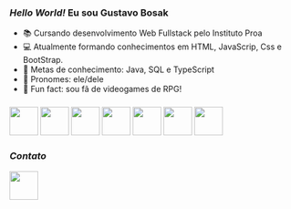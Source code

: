 ### <i>Hello World!</i> Eu sou Gustavo Bosak

- 📚 Cursando desenvolvimento Web Fullstack pelo Instituto Proa
- 💻 Atualmente formando conhecimentos em HTML, JavaScrip, Css e BootStrap.
- 🎯 Metas de conhecimento: Java, SQL e TypeScript
- 👋 Pronomes: ele/dele
- 🎲 Fun fact: sou fã de videogames de RPG!
###
<div style="">
  <img src="https://cdn.jsdelivr.net/gh/devicons/devicon@latest/icons/html5/html5-original.svg" height="50px"/>
  <img src="https://cdn.jsdelivr.net/gh/devicons/devicon@latest/icons/css3/css3-original.svg" height="50px"/>
  <img src="https://cdn.jsdelivr.net/gh/devicons/devicon@latest/icons/javascript/javascript-original.svg" height="50px"/>
  <img src="https://cdn.jsdelivr.net/gh/devicons/devicon@latest/icons/figma/figma-original.svg" height="50px"/>
  <img src="https://cdn.jsdelivr.net/gh/devicons/devicon@latest/icons/github/github-original.svg" height="50px"/>
  <img src="https://cdn.jsdelivr.net/gh/devicons/devicon@latest/icons/git/git-original.svg" height="50px"/>
  <img src="https://cdn.jsdelivr.net/gh/devicons/devicon@latest/icons/bootstrap/bootstrap-original.svg" height="50px"/>        
</div>

###
### <i>Contato</i>
<div>
  <a href="https://www.linkedin.com/in/gustavo-bosak-santos/"><img src="https://cdn.jsdelivr.net/gh/devicons/devicon@latest/icons/linkedin/linkedin-original.svg" height="50px"/></a>
</div>
